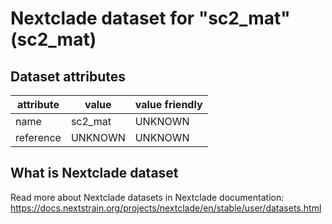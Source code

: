 # Nextclade dataset for "sc2_mat" (sc2_mat)


## Dataset attributes

| attribute            | value                | value friendly                           |
| -------------------- | -------------------- | ---------------------------------------- |
| name                 | sc2_mat              | UNKNOWN                                  |
| reference            | UNKNOWN              | UNKNOWN                                  |


## What is Nextclade dataset

Read more about Nextclade datasets in Nextclade documentation: https://docs.nextstrain.org/projects/nextclade/en/stable/user/datasets.html
